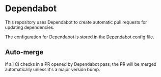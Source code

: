 # Dependabot

This repository uses Dependabot to create automatic pull requests for updating dependencies.

The configuration for Dependabot is stored in the [Dependabot config](../.github/dependabot.yaml) file.

## Auto-merge

If all CI checks in a PR opened by Dependabot pass, the PR will be merged automatically unless it's a major version
bump.
